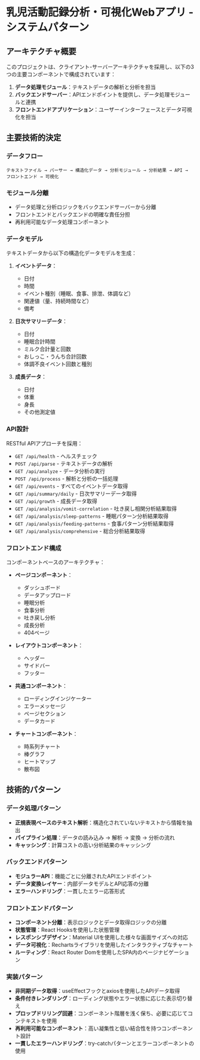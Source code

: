 # 乳児活動記録分析・可視化Webアプリ - システムパターン

## アーキテクチャ概要

このプロジェクトは、クライアント-サーバーアーキテクチャを採用し、以下の3つの主要コンポーネントで構成されています：

1. **データ処理モジュール**：テキストデータの解析と分析を担当
2. **バックエンドサーバー**：APIエンドポイントを提供し、データ処理モジュールと連携
3. **フロントエンドアプリケーション**：ユーザーインターフェースとデータ可視化を担当

## 主要技術的決定

### データフロー

```
テキストファイル → パーサー → 構造化データ → 分析モジュール → 分析結果 → API → フロントエンド → 可視化
```

### モジュール分離

- データ処理と分析ロジックをバックエンドサーバーから分離
- フロントエンドとバックエンドの明確な責任分担
- 再利用可能なデータ処理コンポーネント

### データモデル

テキストデータから以下の構造化データモデルを生成：

1. **イベントデータ**：
   - 日付
   - 時間
   - イベント種別（睡眠、食事、排泄、体調など）
   - 関連値（量、持続時間など）
   - 備考

2. **日次サマリーデータ**：
   - 日付
   - 睡眠合計時間
   - ミルク合計量と回数
   - おしっこ・うんち合計回数
   - 体調不良イベント回数と種別

3. **成長データ**：
   - 日付
   - 体重
   - 身長
   - その他測定値

### API設計

RESTful APIアプローチを採用：

- `GET /api/health` - ヘルスチェック
- `POST /api/parse` - テキストデータの解析
- `GET /api/analyze` - データ分析の実行
- `POST /api/process` - 解析と分析の一括処理
- `GET /api/events` - すべてのイベントデータ取得
- `GET /api/summary/daily` - 日次サマリーデータ取得
- `GET /api/growth` - 成長データ取得
- `GET /api/analysis/vomit-correlation` - 吐き戻し相関分析結果取得
- `GET /api/analysis/sleep-patterns` - 睡眠パターン分析結果取得
- `GET /api/analysis/feeding-patterns` - 食事パターン分析結果取得
- `GET /api/analysis/comprehensive` - 総合分析結果取得

### フロントエンド構成

コンポーネントベースのアーキテクチャ：

- **ページコンポーネント**：
  - ダッシュボード
  - データアップロード
  - 睡眠分析
  - 食事分析
  - 吐き戻し分析
  - 成長分析
  - 404ページ

- **レイアウトコンポーネント**：
  - ヘッダー
  - サイドバー
  - フッター

- **共通コンポーネント**：
  - ローディングインジケーター
  - エラーメッセージ
  - ページセクション
  - データカード

- **チャートコンポーネント**：
  - 時系列チャート
  - 棒グラフ
  - ヒートマップ
  - 散布図

## 技術的パターン

### データ処理パターン

- **正規表現ベースのテキスト解析**：構造化されていないテキストから情報を抽出
- **パイプライン処理**：データの読み込み → 解析 → 変換 → 分析の流れ
- **キャッシング**：計算コストの高い分析結果のキャッシング

### バックエンドパターン

- **モジュラーAPI**：機能ごとに分離されたAPIエンドポイント
- **データ変換レイヤー**：内部データモデルとAPI応答の分離
- **エラーハンドリング**：一貫したエラー応答形式

### フロントエンドパターン

- **コンポーネント分離**：表示ロジックとデータ取得ロジックの分離
- **状態管理**：React Hooksを使用した状態管理
- **レスポンシブデザイン**：Material UIを使用した様々な画面サイズへの対応
- **データ可視化**：Rechartsライブラリを使用したインタラクティブなチャート
- **ルーティング**：React Router Domを使用したSPA内のページナビゲーション

### 実装パターン

- **非同期データ取得**：useEffectフックとaxiosを使用したAPIデータ取得
- **条件付きレンダリング**：ローディング状態やエラー状態に応じた表示切り替え
- **プロップドリリング回避**：コンポーネント階層を浅く保ち、必要に応じてコンテキストを使用
- **再利用可能なコンポーネント**：高い凝集性と低い結合性を持つコンポーネント設計
- **一貫したエラーハンドリング**：try-catchパターンとエラーコンポーネントの使用
